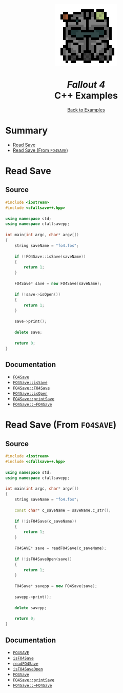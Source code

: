 <div align="center">

![Fallout 4 Logo 192x192](../assets/fo4/fo4_logo_192x192.png)

# *Fallout 4*<br /> C++ Examples

[Back to Examples](../EXAMPLES.md)

</div>



# Summary

* [Read Save](#read-save)
* [Read Save (From `FO4SAVE`)](#read-save-from-fo4save)



# Read Save

## Source

```cpp
#include <iostream>
#include <cfallsave++.hpp>

using namespace std;
using namespace cfallsavepp;

int main(int argc, char* argv[])
{
    string saveName = "fo4.fos";

    if (!FO4Save::isSave(saveName))
    {
        return 1;
    }

    FO4Save* save = new FO4Save(saveName);

    if (!save->isOpen())
    {
        return 1;
    }

    save->print();

    delete save;

    return 0;
}
```

## Documentation

* [`FO4Save`](../docs/api_cplusplus_fo4.md#fo4save)
* [`FO4Save::isSave`](../docs/api_cplusplus_fo4.md#fo4saveissave-static)
* [`FO4Save::FO4Save`](../docs/api_cplusplus_fo4.md#fo4savefo4save)
* [`FO4Save::isOpen`](../docs/api_cplusplus_fo4.md#fo4saveisopen)
* [`FO4Save::printSave`](../docs/api_cplusplus_fo4.md#fo4saveprintsave)
* [`FO4Save::~FO4Save`](../docs/api_cplusplus_fo4.md#fo4savefo4save-1)



# Read Save (From `FO4SAVE`)

## Source

```cpp
#include <iostream>
#include <cfallsave++.hpp>

using namespace std;
using namespace cfallsavepp;

int main(int argc, char* argv[])
{
    string saveName = "fo4.fos";

    const char* c_saveName = saveName.c_str();

    if (!isFO4Save(c_saveName))
    {
        return 1;
    }

    FO4SAVE* save = readFO4Save(c_saveName);

    if (!isFO4SaveOpen(save))
    {
        return 1;
    }

    FO4Save* savepp = new FO4Save(save);

    savepp->print();

    delete savepp;

    return 0;
}
```

## Documentation

* [`FO4SAVE`](../docs/api_fo4.md#fo4save)
* [`isFO4Save`](../docs/api_fo4.md#isfo4save)
* [`readFO4Save`](../docs/api_fo4.md#readfo4save)
* [`isFO4SaveOpen`](../docs/api_fo4.md#isfo4saveopen)
* [`FO4Save`](../docs/api_cplusplus_fo4.md#fo4save)
* [`FO4Save::printSave`](../docs/api_cplusplus_fo4.md#fo4saveprintsave)
* [`FO4Save::~FO4Save`](../docs/api_cplusplus_fo4.md#fo4savefo4save-1)
